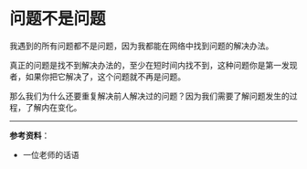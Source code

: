 # 问题不是问题

我遇到的所有问题都不是问题，因为我都能在网络中找到问题的解决办法。

真正的问题是找不到解决办法的，至少在短时间内找不到，这种问题你是第一发现者，如果你把它解决了，这个问题就不再是问题。

那么我们为什么还要重复解决前人解决过的问题？因为我们需要了解问题发生的过程，了解内在变化。

---

**参考资料**：

- 一位老师的话语
